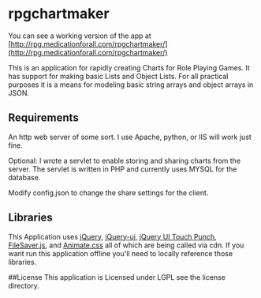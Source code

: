 # rpgchartmaker

You can see a working version of the app at [http://rpg.medicationforall.com/rpgchartmaker/](http://rpg.medicationforall.com/rpgchartmaker/)

This is an application for rapidly creating Charts for Role Playing Games.
It has support for making basic Lists and Object Lists.
For all practical purposes it is a means for modeling basic string arrays and object arrays in JSON.

## Requirements
An http web server of some sort. I use Apache, python, or IIS will work just fine. 

Optional: I wrote a servlet to enable storing and sharing charts from the server.
The servlet is written in PHP and currently uses MYSQL for the database.

Modify config.json to change the share settings for the client.


## Libraries
This Application uses [jQuery](https://jquery.com/), [jQuery-ui](http://jqueryui.com/), [jQuery UI Touch Punch](http://touchpunch.furf.com/), [FileSaver.js](https://github.com/eligrey/FileSaver.js/), and [Animate.css](https://daneden.github.io/animate.css/) all of which are being called via cdn.
If you want run this application offline you'll need to locally reference those libraries.

##License
This application is Licensed under LGPL see the license directory.
